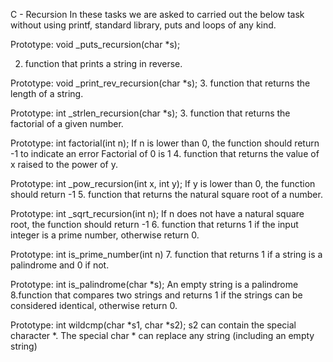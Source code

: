  C - Recursion
In these  tasks  we are asked to carried out the below task without using printf, standard library, puts and loops of any kind.

Prototype: void _puts_recursion(char *s);

2. function that prints a string in reverse.

Prototype: void _print_rev_recursion(char *s);
3.  function that returns the length of a string.

Prototype: int _strlen_recursion(char *s);
3. function that returns the factorial of a given number.

Prototype: int factorial(int n);
If n is lower than 0, the function should return -1 to indicate an error
Factorial of 0 is 1
4. function that returns the value of x raised to the power of y.

Prototype: int _pow_recursion(int x, int y);
If y is lower than 0, the function should return -1
5. function that returns the natural square root of a number.

Prototype: int _sqrt_recursion(int n);
If n does not have a natural square root, the function should return -1
6. function that returns 1 if the input integer is a prime number, otherwise return 0.

Prototype: int is_prime_number(int n)
7. function that returns 1 if a string is a palindrome and 0 if not.

Prototype: int is_palindrome(char *s);
An empty string is a palindrome
8.function that compares two strings and returns 1 if the strings can be considered identical, otherwise return 0.

Prototype: int wildcmp(char *s1, char *s2);
s2 can contain the special character *.
The special char * can replace any string (including an empty string)
